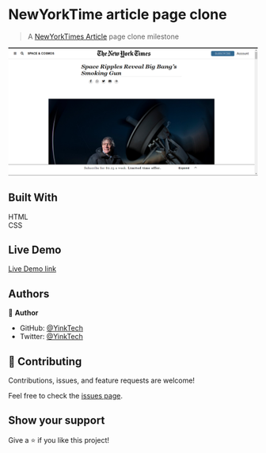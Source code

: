 # NewYorkTime article page clone
> A [NewYorkTimes Article](https://www.nytimes.com/2014/03/18/science/space/detection-of-waves-in-space-buttresses-landmark-theory-of-big-bang.html?_r=0) page clone milestone 

![screenshot](/img/Screenshot.png)

## Built With 
HTML <br> CSS

## Live Demo

[Live Demo link](https://yinktech.github.io/New-York-Times-Clone/)

## Authors

👤 **Author**

- GitHub: [@YinkTech](https://github.com/YinkTech)
- Twitter: [@YinkTech](https://twitter.com/yinktech)

## 🤝 Contributing

Contributions, issues, and feature requests are welcome!

Feel free to check the [issues page](https://github.com/YinkTech/New-York-Times-Clone/issues).

## Show your support

Give a ⭐️ if you like this project!
